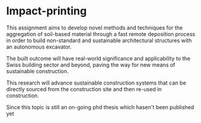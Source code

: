 # Impact-printing

This assignment aims to develop novel methods and techniques for the aggregation of soil-based material through a fast remote deposition process in order to build non-standard and sustainable architectural structures with an autonomous excavator.

The built outcome will have real-world significance and applicability to the Swiss building sector and beyond, paving the way for new means of sustainable construction.

This research will advance sustainable construction systems that can be directly sourced from the construction site and then re-used in construction.

Since this topic is still an on-going phd thesis which hasen't been published yet
